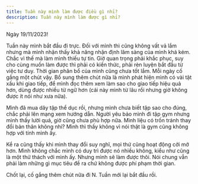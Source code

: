 ```yaml
---
title: Tuần này mình làm được điều gì nhỉ?
description: Tuần này mình làm được gì nhỉ?
---
```


Ngày 19/11/2023!

Tuần này mình bắt đầu đi trực. Đối với mình thì cũng không vất vả lắm nhưng mà mình nhận thấy khả năng nhận định lâm sàng của mình khá kém. Chắc vì thế mà làm mình thiếu tự tin. Giờ quan trọng phải khắc phục, suy cho cùng muốn làm được thì phải có kiến thức, phải rèn luyện bắt đầu từ việc tư duy. Thời gian phân bổ của mình cũng chưa tốt lắm. Mỗi ngày cố gắng một chút vậy. Bổ sung thêm chút nữa là mình phát hiện mình có vài tật xấu khi giao tiếp, để mình đọc thêm xem làm sao cho giao tiếp hiệu quả hơn, dùng được nhiều từ ngữ hơn (cái này mình từ lâu rồi nhưng giờ không được ít nói như xưa nữa).

Mình đã mua dây tập thể dục rồi, nhưng mình chưa biết tập sao cho đúng, chắc phải lên mạng xem hướng dẫn. Người yêu bảo mình đi tập gym nhưng mình thấy lười quá, giờ cũng chưa phù hợp nữa. Mình liệu có trốn tránh thay đổi bản thân không nhỉ? Mình thì thấy không vì nói thật là gym cũng không hợp với tính mình ấy.

Kể ra cũng thấy khi mình thay đổi suy nghĩ, mọi thứ cũng hoạt động cởi mở hơn. Mình không chắc mình có duy trì được nó nhiều không, kiểu như cũng là một thử thách với mình ấy. Nhưng mình sẽ làm được thôi. Nói chung vẫn phải làm những gì mục tiêu đề ra chứ không được phí phạm thời gian.

Chốt lại, cố gắng thêm chút nữa đi N. Tuần mới lại bắt đầu rồi.
